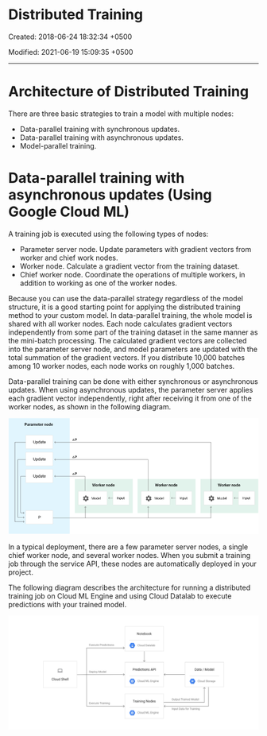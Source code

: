 # Distributed Training

Created: 2018-06-24 18:32:34 +0500

Modified: 2021-06-19 15:09:35 +0500

---

# Architecture of Distributed Training

There are three basic strategies to train a model with multiple nodes:
-   Data-parallel training with synchronous updates.
-   Data-parallel training with asynchronous updates.
-   Model-parallel training.

# Data-parallel training with asynchronous updates (Using Google Cloud ML)

A training job is executed using the following types of nodes:
-   Parameter server node. Update parameters with gradient vectors from worker and chief work nodes.
-   Worker node. Calculate a gradient vector from the training dataset.
-   Chief worker node. Coordinate the operations of multiple workers, in addition to working as one of the worker nodes.

Because you can use the data-parallel strategy regardless of the model structure, it is a good starting point for applying the distributed training method to your custom model. In data-parallel training, the whole model is shared with all worker nodes. Each node calculates gradient vectors independently from some part of the training dataset in the same manner as the mini-batch processing. The calculated gradient vectors are collected into the parameter server node, and model parameters are updated with the total summation of the gradient vectors. If you distribute 10,000 batches among 10 worker nodes, each node works on roughly 1,000 batches.

Data-parallel training can be done with either synchronous or asynchronous updates. When using asynchronous updates, the parameter server applies each gradient vector independently, right after receiving it from one of the worker nodes, as shown in the following diagram.

![image](media/ML-Model-Deployment_Distributed-Training-image1.png)

In a typical deployment, there are a few parameter server nodes, a single chief worker node, and several worker nodes. When you submit a training job through the service API, these nodes are automatically deployed in your project.

The following diagram describes the architecture for running a distributed training job on Cloud ML Engine and using Cloud Datalab to execute predictions with your trained model.

![image](media/ML-Model-Deployment_Distributed-Training-image2.png)


